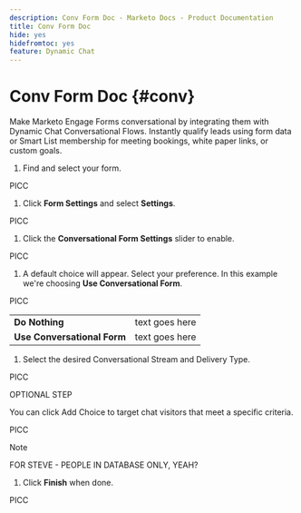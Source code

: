 ```yaml
---
description: Conv Form Doc - Marketo Docs - Product Documentation
title: Conv Form Doc
hide: yes
hidefromtoc: yes
feature: Dynamic Chat
---
```

# Conv Form Doc {#conv}

Make Marketo Engage Forms conversational by integrating them with Dynamic Chat Conversational Flows. Instantly qualify leads using form data or Smart List membership for meeting bookings, white paper links, or custom goals.

1. Find and select your form.

PICC

1. Click **Form Settings** and select **Settings**.

PICC

1. Click the **Conversational Form Settings** slider to enable.

PICC

1. A default choice will appear. Select your preference. In this example we're choosing **Use Conversational Form**.

PICC

<table style="table-layout:auto"> 
 <tbody> 
  <tr> 
   <td><b>Do Nothing</b></td> 
   <td>text goes here</td>
  </tr> 
  <tr> 
   <td><b>Use Conversational Form</b></td> 
   <td>text goes here</td>
  </tr>
 </tbody> 
</table>

1. Select the desired Conversational Stream and Delivery Type.

PICC

OPTIONAL STEP

You can click Add Choice to target chat visitors that meet a specific criteria.

PICC

>[!NOTE]
>
>FOR STEVE - PEOPLE IN DATABASE ONLY, YEAH?

1. Click **Finish** when done.

PICC
